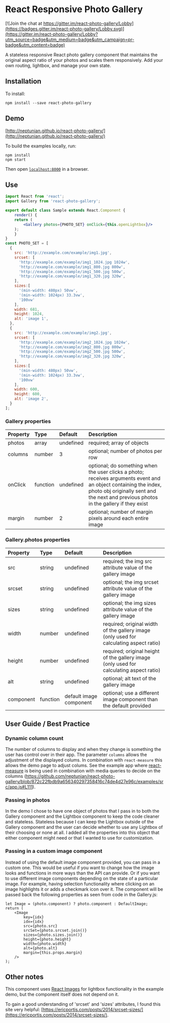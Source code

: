 # React Responsive Photo Gallery

[![Join the chat at https://gitter.im/react-photo-gallery/Lobby](https://badges.gitter.im/react-photo-gallery/Lobby.svg)](https://gitter.im/react-photo-gallery/Lobby?utm_source=badge&utm_medium=badge&utm_campaign=pr-badge&utm_content=badge)

A stateless responsive React photo gallery component that maintains the original aspect ratio of your photos and scales them responsively.
Add your own routing, lightbox, and manage your own state. 

## Installation

To install:

```
npm install --save react-photo-gallery
```

## Demo

[http://neptunian.github.io/react-photo-gallery/](http://neptunian.github.io/react-photo-gallery/)

To build the examples locally, run:

```
npm install
npm start
```

Then open [`localhost:8000`](http://localhost:8000) in a browser.

## Use

```jsx
import React from 'react';
import Gallery from 'react-photo-gallery';

export default class Sample extends React.Component {
    render() {
	return (
	    <Gallery photos={PHOTO_SET} onClick={this.openLightbox}/>
	);
    }
}
const PHOTO_SET = [
  {
    src: 'http://example.com/example/img1.jpg',
    srcset: [
      'http://example.com/example/img1_1024.jpg 1024w',
      'http://example.com/example/img1_800.jpg 800w',
      'http://example.com/example/img1_500.jpg 500w',
      'http://example.com/example/img1_320.jpg 320w',
    ],
    sizes:[
      '(min-width: 480px) 50vw',
      '(min-width: 1024px) 33.3vw',
      '100vw'
    ],
    width: 681,
    height: 1024,
    alt: 'image 1',
  },
  {
    src: 'http://example.com/example/img2.jpg',
    srcset: [
      'http://example.com/example/img2_1024.jpg 1024w',
      'http://example.com/example/img2_800.jpg 800w',
      'http://example.com/example/img2_500.jpg 500w',
      'http://example.com/example/img2_320.jpg 320w',
    ],
    sizes:[
      '(min-width: 480px) 50vw',
      '(min-width: 1024px) 33.3vw',
      '100vw'
    ],
    width: 600,
    height: 600,
    alt: 'image 2',
  }
];

```

### Gallery properties

Property        |       Type            |       Default         |       Description
:-----------------------|:--------------|:--------------|:--------------------------------
photos | array  | undefined  | required; array of objects
columns | number  | 3  | optional; number of photos per row
onClick | function  | undefined  | optional; do something when the user clicks a photo; receives arguments event and an object containing the index, photo obj originally sent and the next and previous photos in the gallery if they exist 
margin | number  | 2  | optional; number of margin pixels around each entire image 

### Gallery.photos properties

Property        |       Type            |       Default         |       Description
:-----------------------|:--------------|:--------------|:--------------------------------
src     |       string    |       undefined    |       required; the img src attribute value of the gallery image
srcset     |       string    |       undefined    |       optional; the img srcset attribute value of the gallery image
sizes     |       string    |       undefined    |       optional; the img sizes attribute value of the gallery image
width | number  | undefined  | required; original width of the gallery image (only used for calculating aspect ratio)
height  | number  | undefined | required; original height of the gallery image (only used for calculating aspect ratio)
alt  | string  | undefined | optional; alt text of the gallery image
component | function | default image component | optional; use a different image component than the default provided

## User Guide / Best Practice

### Dynamic column count

The number of columns to display and when they change is something the user has control over in their app. The parameter `columns` allows the adjustment of the displayed colums. In combination with `react-measure` this allows the demo page to adjust colums. See the example app where [react-measure](https://github.com/souporserious/react-measure) is being used in combination with media queries to decide on the columns (https://github.com/neptunian/react-photo-gallery/blob/872c22fbdb9a656340297358416c74de4d27e96c/examples/src/app.js#L111).


### Passing in photos

In the demo I chose to have one object of photos that I pass in to both the Gallery component and the Lightbox component to keep the code cleaner and stateless.  Stateless because I can keep the Lightbox outside of the Gallery component and the user can decide whether to use any Lightbox of their choosing or none at all. I added all the properties into this object that either component might need or that I wanted to use for customization.

### Passing in a custom image component

Instead of using the default image component provided, you can pass in a custom one.  This would be useful if you want to change how the image looks and functions in more ways than the API can provide.  Or if you want to use different image components depending on the state of a particular image. For example, having selection functionality where clicking on an image highlights it or adds a checkmark icon over it. The component will be passed back the following properties as seen from code in the Gallery.js:

```
let Image = (photo.component) ? photo.component : DefaultImage; 
return (
	<Image
		key={idx}
		idx={idx}
		src={photo.src}
		srcSet={photo.srcset.join()}
		sizes={photo.sizes.join()}
		height={photo.height}
		width={photo.width}
		alt={photo.alt}
		margin={this.props.margin}
	/>
);
```
## Other notes
This component uses [React Images](https://github.com/jossmac/react-images) for lightbox functionality in the example demo, but the component itself does not depend on it. 

To gain a good understanding of 'srcset' and 'sizes' attributes, I found this site very helpful: [https://ericportis.com/posts/2014/srcset-sizes/](https://ericportis.com/posts/2014/srcset-sizes/).

